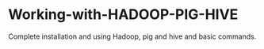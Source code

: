 # Working-with-HADOOP-PIG-HIVE
Complete installation and using Hadoop, pig and hive and basic commands.

